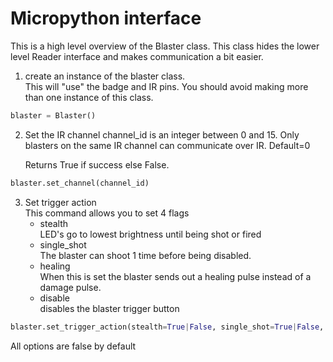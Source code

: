 # Micropython interface

This is a high level overview of the Blaster class.
This class hides the lower level Reader interface and makes communication a bit easier.

1) create an instance of the blaster class.    
   This will "use" the badge and IR pins. You should avoid making more than one instance of this class.
```python
blaster = Blaster()
```

2) Set the IR channel
   channel_id is an integer between 0 and 15. Only blasters on the same IR channel can communicate over IR. Default=0   
           
   Returns True if success else False.

```python
blaster.set_channel(channel_id)
```   

3) Set trigger action   
   This command allows you to set 4 flags   
   * stealth  
     LED's go to lowest brightness until being shot or fired
   * single_shot   
     The blaster can shoot 1 time before being disabled.
   * healing   
     When this is set the blaster sends out a healing pulse instead of a damage pulse. 
   * disable   
     disables the blaster trigger button


```python
blaster.set_trigger_action(stealth=True|False, single_shot=True|False, healing=True|False, disable=True|False)
```
   All options are false by default